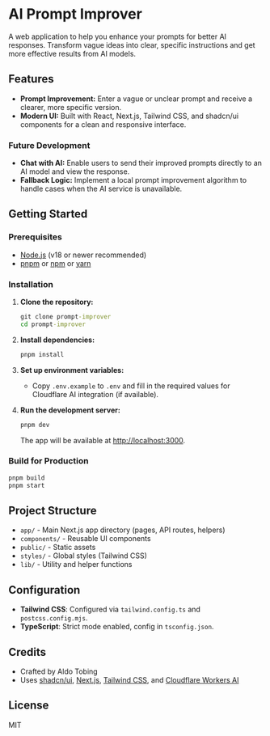 # AI Prompt Improver

A web application to help you enhance your prompts for better AI responses. Transform vague ideas into clear, specific instructions and get more effective results from AI models.

## Features

- **Prompt Improvement:** Enter a vague or unclear prompt and receive a clearer, more specific version.
- **Modern UI:** Built with React, Next.js, Tailwind CSS, and shadcn/ui components for a clean and responsive interface.

### Future Development

- **Chat with AI:** Enable users to send their improved prompts directly to an AI model and view the response.
- **Fallback Logic:** Implement a local prompt improvement algorithm to handle cases when the AI service is unavailable.

## Getting Started

### Prerequisites

- [Node.js](https://nodejs.org/) (v18 or newer recommended)
- [pnpm](https://pnpm.io/) or [npm](https://www.npmjs.com/) or [yarn](https://yarnpkg.com/)

### Installation

1. **Clone the repository:**
   ```cmd
   git clone prompt-improver
   cd prompt-improver
   ```
2. **Install dependencies:**

   ```cmd
   pnpm install
   ```

3. **Set up environment variables:**

   - Copy `.env.example` to `.env` and fill in the required values for Cloudflare AI integration (if available).

4. **Run the development server:**
   ```cmd
   pnpm dev
   ```
   The app will be available at [http://localhost:3000](http://localhost:3000).

### Build for Production

```cmd
pnpm build
pnpm start
```

## Project Structure

- `app/` - Main Next.js app directory (pages, API routes, helpers)
- `components/` - Reusable UI components
- `public/` - Static assets
- `styles/` - Global styles (Tailwind CSS)
- `lib/` - Utility and helper functions

## Configuration

- **Tailwind CSS**: Configured via `tailwind.config.ts` and `postcss.config.mjs`.
- **TypeScript**: Strict mode enabled, config in `tsconfig.json`.

## Credits

- Crafted by Aldo Tobing
- Uses [shadcn/ui](https://ui.shadcn.com/), [Next.js](https://nextjs.org/), [Tailwind CSS](https://tailwindcss.com/), and [Cloudflare Workers AI](https://developers.cloudflare.com/workers-ai/)

## License

MIT

